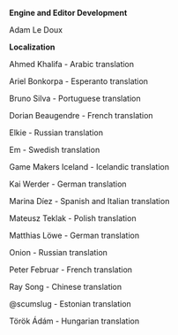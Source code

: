 **Engine and Editor Development**

Adam Le Doux


**Localization**

Ahmed Khalifa - Arabic translation

Ariel Bonkorpa - Esperanto translation

Bruno Silva - Portuguese translation

Dorian Beaugendre - French translation

Elkie - Russian translation

Em - Swedish translation

Game Makers Iceland - Icelandic translation

Kai Werder - German translation

Marina Díez - Spanish and Italian translation

Mateusz Teklak - Polish translation

Matthias Löwe - German translation

Onion - Russian translation

Peter Februar - French translation

Ray Song - Chinese translation

@scumslug - Estonian translation

Török Ádám - Hungarian translation